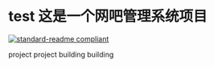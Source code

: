 # test  这是一个网吧管理系统项目

[![standard-readme compliant](https://img.shields.io/badge/readme%20style-standard-brightgreen.svg?style=flat-square)](https://github.com/RichardLitt/standard-readme)

project
project
building
building
